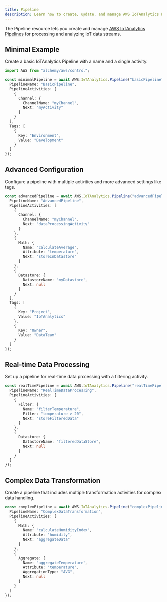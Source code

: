```yaml
---
title: Pipeline
description: Learn how to create, update, and manage AWS IoTAnalytics Pipelines using Alchemy Cloud Control.
---
```



The Pipeline resource lets you create and manage [AWS IoTAnalytics Pipelines](https://docs.aws.amazon.com/iotanalytics/latest/userguide/) for processing and analyzing IoT data streams.

## Minimal Example

Create a basic IoTAnalytics Pipeline with a name and a single activity.

```ts
import AWS from "alchemy/aws/control";

const minimalPipeline = await AWS.IoTAnalytics.Pipeline("basicPipeline", {
  PipelineName: "BasicPipeline",
  PipelineActivities: [
    {
      Channel: {
        ChannelName: "myChannel",
        Next: "myActivity"
      }
    }
  ],
  Tags: [
    {
      Key: "Environment",
      Value: "Development"
    }
  ]
});
```

## Advanced Configuration

Configure a pipeline with multiple activities and more advanced settings like tags.

```ts
const advancedPipeline = await AWS.IoTAnalytics.Pipeline("advancedPipeline", {
  PipelineName: "AdvancedPipeline",
  PipelineActivities: [
    {
      Channel: {
        ChannelName: "myChannel",
        Next: "dataProcessingActivity"
      }
    },
    {
      Math: {
        Name: "calculateAverage",
        Attribute: "temperature",
        Next: "storeInDatastore"
      }
    },
    {
      Datastore: {
        DatastoreName: "myDatastore",
        Next: null
      }
    }
  ],
  Tags: [
    {
      Key: "Project",
      Value: "IoTAnalytics"
    },
    {
      Key: "Owner",
      Value: "DataTeam"
    }
  ]
});
```

## Real-time Data Processing

Set up a pipeline for real-time data processing with a filtering activity.

```ts
const realTimePipeline = await AWS.IoTAnalytics.Pipeline("realTimePipeline", {
  PipelineName: "RealTimeDataProcessing",
  PipelineActivities: [
    {
      Filter: {
        Name: "filterTemperature",
        Filter: "temperature > 20",
        Next: "storeFilteredData"
      }
    },
    {
      Datastore: {
        DatastoreName: "filteredDataStore",
        Next: null
      }
    }
  ]
});
```

## Complex Data Transformation

Create a pipeline that includes multiple transformation activities for complex data handling.

```ts
const complexPipeline = await AWS.IoTAnalytics.Pipeline("complexPipeline", {
  PipelineName: "ComplexDataTransformation",
  PipelineActivities: [
    {
      Math: {
        Name: "calculateHumidityIndex",
        Attribute: "humidity",
        Next: "aggregateData"
      }
    },
    {
      Aggregate: {
        Name: "aggregateTemperature",
        Attribute: "temperature",
        AggregationType: "AVG",
        Next: null
      }
    }
  ]
});
```
